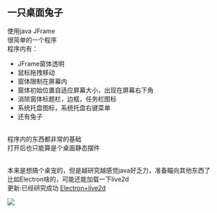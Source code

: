 一只桌面兔子
------

使用java JFrame<br/>
很简单的一个程序<br/>
程序内有：
* JFrame窗体透明
* 鼠标拖拽移动
* 窗体限制在屏幕内
* 窗体初始位置自适应屏幕大小，出现在屏幕右下角
* 消除窗体标题栏，边框，任务栏图标
* 系统托盘图标，系统托盘右键菜单
* 还有兔子<br/><br/>

程序内的东西都非常的基础<br/>
打开后也只能算是个桌面静态摆件<br/><br/>

本来是想搞个桌宠的，但是越研究越感觉java好乏力，准备瞄向其他东西了<br/>
比如Electron啥的，可能还能加载一下live2d<br/>
更新:已经研究成功 [Electron+live2d](https://github.com/MikuNyanya/live2dPet_windows) 

![ ](https://github.com/MikuNyanya/RabbitPet/blob/master/image/rabbit.png)
